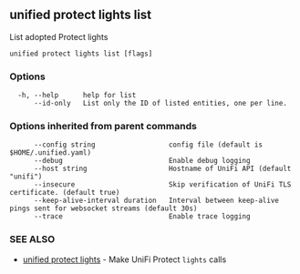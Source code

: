 ## unified protect lights list

List adopted Protect lights

```
unified protect lights list [flags]
```

### Options

```
  -h, --help      help for list
      --id-only   List only the ID of listed entities, one per line.
```

### Options inherited from parent commands

```
      --config string                  config file (default is $HOME/.unified.yaml)
      --debug                          Enable debug logging
      --host string                    Hostname of UniFi API (default "unifi")
      --insecure                       Skip verification of UniFi TLS certificate. (default true)
      --keep-alive-interval duration   Interval between keep-alive pings sent for websocket streams (default 30s)
      --trace                          Enable trace logging
```

### SEE ALSO

* [unified protect lights](unified_protect_lights.md)	 - Make UniFi Protect `lights` calls

